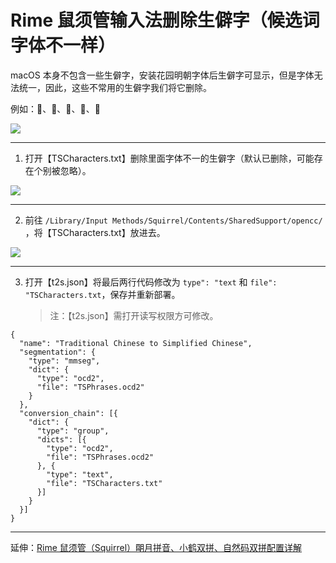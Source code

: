 # Rime 鼠须管输入法删除生僻字（候选词字体不一样）

macOS 本身不包含一些生僻字，安装花园明朝字体后生僻字可显示，但是字体无法统一，因此，这些不常用的生僻字我们将它删除。

例如：𫔭、𧹒、𫔮、𢧐、𫄙

![](https://tvax3.sinaimg.cn/large/008eZBHKgy1gqq4svx6fkj31aq04swem.jpg)

---

1. 打开【TSCharacters.txt】删除里面字体不一的生僻字（默认已删除，可能存在个别被忽略）。

![](https://tva4.sinaimg.cn/large/008eZBHKgy1gqq4sw2e36j31aq0d2mx8.jpg)

---

2. 前往 `/Library/Input Methods/Squirrel/Contents/SharedSupport/opencc/ `，将【TSCharacters.txt】放进去。

![](https://tva3.sinaimg.cn/large/008eZBHKgy1gqq54zovhuj31aq0cegmm.jpg)

---

3. 打开【t2s.json】将最后两行代码修改为 `type": "text` 和 `file": "TSCharacters.txt`，保存并重新部署。

    > 注：【t2s.json】需打开读写权限方可修改。

```
{
  "name": "Traditional Chinese to Simplified Chinese",
  "segmentation": {
    "type": "mmseg",
    "dict": {
      "type": "ocd2",
      "file": "TSPhrases.ocd2"
    }
  },
  "conversion_chain": [{
    "dict": {
      "type": "group",
      "dicts": [{
        "type": "ocd2",
        "file": "TSPhrases.ocd2"
      }, {
        "type": "text",
        "file": "TSCharacters.txt"
      }]
    }
  }]
}
```

---

延伸：[Rime 鼠须管（Squirrel）朙月拼音、小鹤双拼、自然码双拼配置详解](https://github.com/maomiui/rime)
